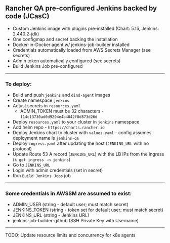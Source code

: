 ## Rancher QA pre-configured Jenkins backed by code (JCasC)

* Custom Jenkins image with plugins pre-installed (Chart: 5.15, Jenkins: 2.440.2-jdk)
* One configmap and secret backing the installation
* Docker-in-Docker agent w/ jenkins-job-builder installed
* Credentials automatically loaded from AWS Secrets Manager (see secrets)
* Admin token automatically configured (see secrets)
* Build Jenkins Job pre-configured

---

### To deploy:

* Build and push `jenkins` and `dind-agent` images
* Create namespace `jenkins`
* Adjust secrets in `resources.yaml`
  * ADMIN_TOKEN must be 32 characters - `114c13730ad0d9294e4b4042f8d873d26d`
* Deploy `resources.yaml` to your cluster in `jenkins` namespace
* Add helm repo - `https://charts.rancher.io`
* Deploy Jenkins chart to cluster with `values.yaml` - config assumes deployment name is `jenkins-qa`
* Deploy `ingress.yaml` after updating the host (`JENKINS_URL` with no protocol)
* Update Route 53 A record (`JENKINS_URL`) with the LB IPs from the ingress (`k get ingress -n jenkins`)
* Go to `JENKINS_URL`
* Login with admin credentials (set in secret)
* Run `Build Jenkins Jobs` job

---

### Some credentials in AWSSM are assumed to exist:

* ADMIN_USER (string - default user; must match secret)
* JENKINS_TOKEN (string - token set for default user; must match secret)
* JENKINS_URL (string - Jenkins URL)
* jenkins-job-builder-github (SSH Private Key with Username)

---

TODO: Update resource limits and concurrency for k8s agents
